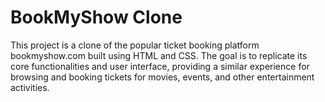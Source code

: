 # BookMyShow Clone

This project is a clone of the popular ticket booking platform bookmyshow.com built using HTML and CSS. The goal is to replicate its core functionalities and user interface, providing a similar experience for browsing and booking tickets for movies, events, and other entertainment activities.




